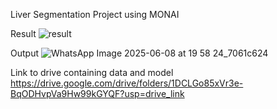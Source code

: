 Liver Segmentation Project using MONAI

Result
![result](https://github.com/user-attachments/assets/21fcc753-902f-46cb-a1f3-90d51dd2e672)

Output
![WhatsApp Image 2025-06-08 at 19 58 24_7061c624](https://github.com/user-attachments/assets/580a9b11-32a7-4291-9220-b100f422c3ce)

Link to drive containing data and model
https://drive.google.com/drive/folders/1DCLGo85xVr3e-BqODHvpVa9Hw99kGYQF?usp=drive_link 
